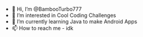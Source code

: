 - 👋 Hi, I’m @BambooTurbo777
- 👀 I’m interested in Cool Coding Challenges
- 🌱 I’m currently learning Java to make Android Apps
- 📫 How to reach me - idk

<!---
BambooTurbo777/BambooTurbo777 is a ✨ special ✨ repository because its `README.md` (this file) appears on your GitHub profile.
You can click the Preview link to take a look at your changes.
--->
